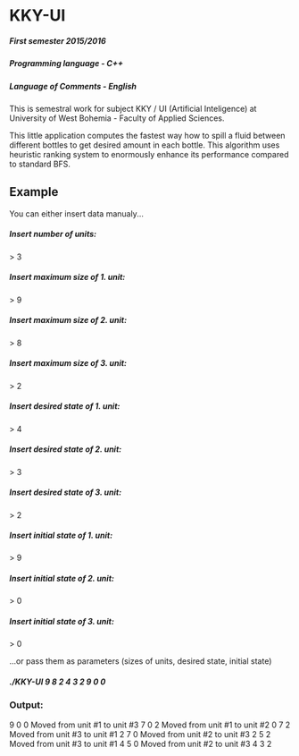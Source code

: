 # KKY-UI

##### First semester 2015/2016
##### Programming language - C++
##### Language of Comments - English

This is semestral work for subject KKY / UI (Artificial Inteligence) at University of West Bohemia - Faculty of Applied Sciences.

This little application computes the fastest way how to spill a fluid between different bottles to get desired amount in each bottle.
This algorithm uses heuristic ranking system to enormously enhance its performance compared to standard BFS.

## Example

You can either insert data manualy...

##### Insert number of units:
\> 3
##### Insert maximum size of 1. unit:
\> 9
##### Insert maximum size of 2. unit:
\> 8
##### Insert maximum size of 3. unit:
\> 2
##### Insert desired state of 1. unit:
\> 4
##### Insert desired state of 2. unit:
\> 3
##### Insert desired state of 3. unit:
\> 2
##### Insert initial state of 1. unit:
\> 9
##### Insert initial state of 2. unit:
\> 0
##### Insert initial state of 3. unit:
\> 0

...or pass them as parameters (sizes of units, desired state, initial state)

##### ./KKY-UI 9 8 2 4 3 2 9 0 0

### Output:
 
 9 0 0
Moved from unit #1 to unit #3
 7 0 2
Moved from unit #1 to unit #2
 0 7 2
Moved from unit #3 to unit #1
 2 7 0
Moved from unit #2 to unit #3
 2 5 2
Moved from unit #3 to unit #1
 4 5 0
Moved from unit #2 to unit #3
 4 3 2
